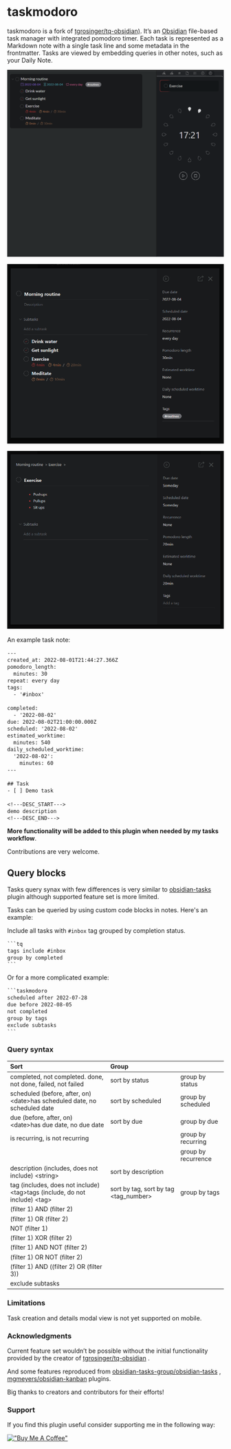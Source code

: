 # taskmodoro

taskmodoro is a fork of [tgrosinger/tq-obsidian)](https://github.com/tgrosinger/tq-obsidian). It’s an [Obsidian](https://obsidian.md) file-based task manager with integrated pomodoro timer. Each task is represented as a Markdown note with a single task line and some metadata in the frontmatter. Tasks are viewed by embedding queries in other notes, such as your Daily Note.
  
![task details](https://raw.githubusercontent.com/Borouch/taskmodoro-obsidian/main/resources/screenshots/query_tasks_list_with_timer.png)

![create-task](https://raw.githubusercontent.com/Borouch/taskmodoro-obsidian/main/resources/screenshots/task-details.png)

  

![edit task repeat](https://raw.githubusercontent.com/Borouch/taskmodoro-obsidian/main/resources/screenshots/task-details-subtask.png)


An example task note:

```
---
created_at: 2022-08-01T21:44:27.366Z
pomodoro_length:
  minutes: 30
repeat: every day
tags:
  - '#inbox'

completed:
  - '2022-08-02'
due: 2022-08-02T21:00:00.000Z
scheduled: '2022-08-02'
estimated_worktime:
  minutes: 540
daily_scheduled_worktime:
  '2022-08-02':
    minutes: 60
---

## Task
- [ ] Demo task

<!---DESC_START--->
demo description
<!---DESC_END--->
```

**More functionality will be added to this plugin when needed by my tasks workflow**.

Contributions are very welcome.

## Query blocks

Tasks query synax with few differences is very similar to [obsidian-tasks](https://github.com/obsidian-tasks-group/obsidian-tasks) plugin although supported feature set is more limited.

Tasks can be queried by using custom code blocks in notes. Here's an example:

Include all tasks with `#inbox` tag grouped by completion status.

  

	```tq
	tags include #inbox
	group by completed
	```


  

Or for a more complicated example:

  

	```taskmodoro
	scheduled after 2022-07-28
	due before 2022-08-05
	not completed
	group by tags
	exclude subtasks
	```

  

### Query syntax


|  Sort                                                                                      |  Group                                        |                       |
|:-------------------------------------------------------------------------------------------|:----------------------------------------------|:----------------------|
|  completed, not completed. done, not done, failed, not failed                              |  sort by status                               |  group by status      |
|  scheduled (before, after, on) &lt;date&gt;has scheduled date, no scheduled date           |  sort by scheduled                            |  group by scheduled   |
|  due (before, after, on) &lt;date&gt;has due date, no due date                             |  sort by due                                  |  group by due         |
|  is recurring, is not recurring                                                            |  &nbsp;                                       |  group by recurring   |
|  &nbsp;                                                                                    |  &nbsp;                                       |  group by recurrence  |
|  description (includes, does not include) &lt;string&gt;                                   |  sort by description                          |  &nbsp;               |
|  tag (includes, does not include) &lt;tag&gt;tags (include, do not include) &lt;tag&gt;    |  sort by tag, sort by tag &lt;tag_number&gt;  |  group by tags        |
|  (filter 1) AND (filter 2)                                                                 |  &nbsp;                                       |  &nbsp;               |
|  (filter 1) OR (filter 2)                                                                  |  &nbsp;                                       |  &nbsp;               |
|  NOT (filter 1)                                                                            |  &nbsp;                                       |  &nbsp;               |
|  (filter 1) XOR (filter 2)                                                                 |  &nbsp;                                       |  &nbsp;               |
|  (filter 1) AND NOT (filter 2)                                                             |  &nbsp;                                       |  &nbsp;               |
|  (filter 1) OR NOT (filter 2)                                                              |  &nbsp;                                       |  &nbsp;               |
|  (filter 1) AND ((filter 2) OR (filter 3))                                                 |  &nbsp;                                       |  &nbsp;               |
|  exclude subtasks                                                                          |  &nbsp;                                       |  &nbsp;               |  

### Limitations
Task creation and details modal view is not yet supported on mobile.

### Acknowledgments
Current feature set wouldn’t be possible without the initial functionality provided by the creator of [tgrosinger/tq-obsidian](https://github.com/tgrosinger/tq-obsidian) . 

And some features reproduced from  [obsidian-tasks-group/obsidian-tasks](https://github.com/obsidian-tasks-group/obsidian-tasks) , [mgmeyers/obsidian-kanban](https://github.com/mgmeyers/obsidian-kanban) plugins. 

Big thanks to creators and contributors for their efforts!

### Support
If you find this plugin useful consider supporting me in the following way:

[!["Buy Me A Coffee"](https://www.buymeacoffee.com/assets/img/custom_images/orange_img.png)](https://www.buymeacoffee.com/Borouch)